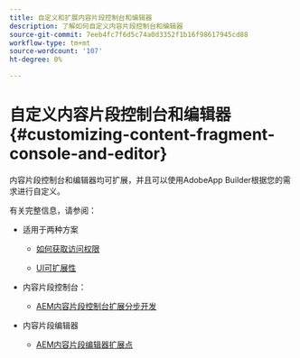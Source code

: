 ```yaml
---
title: 自定义和扩展内容片段控制台和编辑器
description: 了解如何自定义内容片段控制台和编辑器
source-git-commit: 7eeb4fc7f6d5c74a0d3352f1b16f98617945cd88
workflow-type: tm+mt
source-wordcount: '107'
ht-degree: 0%

---
```


# 自定义内容片段控制台和编辑器 {#customizing-content-fragment-console-and-editor}

内容片段控制台和编辑器均可扩展，并且可以使用AdobeApp Builder根据您的需求进行自定义。

有关完整信息，请参阅：

* 适用于两种方案

   * [如何获取访问权限](https://developer.adobe.com/uix/docs/guides/get-access/)

   * [UI可扩展性](https://developer.adobe.com/uix/docs/)

* 内容片段控制台：

   * [AEM内容片段控制台扩展分步开发](https://developer.adobe.com/uix/docs/services/aem-cf-console-admin/extension-development/)

* 内容片段编辑器

   * [AEM内容片段编辑器扩展点](https://developer.adobe.com/uix/docs/services/aem-cf-editor/api/)